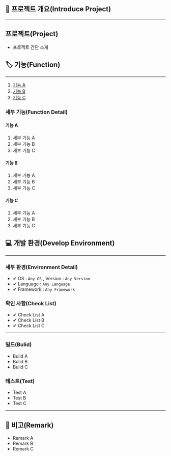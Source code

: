 ## 📕 프로젝트 개요(Introduce Project)

<hr>

## 프로젝트(Project)

* 프로젝트 간단 소개

## 🏷️ 기능(Function)

<hr>

1. [기능 A](#기능-A)
2. [기능 B](#기능-B)
3. [기능 C](#기능-C)

### 세부 기능(Function Detail)

#### 기능 A

   1. 세부 기능 A
   2. 세부 기능 B
   3. 세부 기능 C

#### 기능 B

   1. 세부 기능 A
   2. 세부 기능 B
   3. 세부 기능 C

#### 기능 C

   1. 세부 기능 A
   2. 세부 기능 B
   3. 세부 기능 C
  
## 💻 개발 환경(Develop Environment)

<hr>

### 세부 환경(Environment Detail)

* ✔ OS : `Any OS` , Version : `Any Version`
* ✔ Language : `Any Language`
* ✔ Framework : `Any Framework`

### 확인 사항(Check List)

* ✔ Check List A
* ✔ Check List B
* ✔ Check List C

<hr>

### 빌드(Bulid)

* Bulid A
* Bulid B
* Bulid C

### 테스트(Test)

* Test A
* Test B
* Test C

<hr>

## 📖 비고(Remark)

* Remark A
* Remark B
* Remark C
